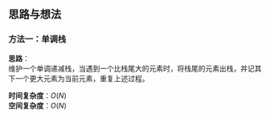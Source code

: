 ## 思路与想法
### 方法一：单调栈
**思路**：  
维护一个单调递减栈，当遇到一个比栈尾大的元素时，将栈尾的元素出栈，并记其下一个更大元素为当前元素，重复上述过程。


**时间复杂度**：*O*(*N*)  
**空间复杂度**：*O*(*N*)
